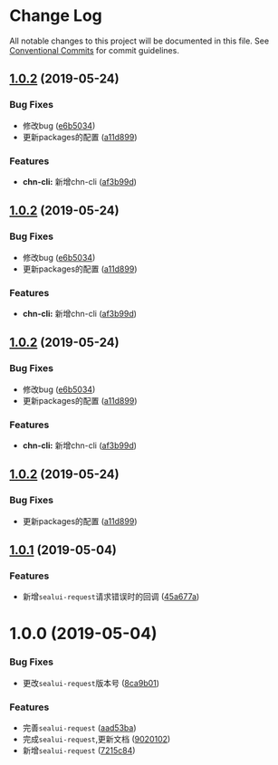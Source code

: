 # Change Log

All notable changes to this project will be documented in this file.
See [Conventional Commits](https://conventionalcommits.org) for commit guidelines.

## [1.0.2](https://github.com/SealUI/seal/compare/sealui-request@1.0.1...sealui-request@1.0.2) (2019-05-24)


### Bug Fixes

* 修改bug ([e6b5034](https://github.com/SealUI/seal/commit/e6b5034))
* 更新packages的配置 ([a11d899](https://github.com/SealUI/seal/commit/a11d899))


### Features

* **chn-cli:** 新增chn-cli ([af3b99d](https://github.com/SealUI/seal/commit/af3b99d))





## [1.0.2](https://github.com/SealUI/seal/compare/sealui-request@1.0.1...sealui-request@1.0.2) (2019-05-24)


### Bug Fixes

* 修改bug ([e6b5034](https://github.com/SealUI/seal/commit/e6b5034))
* 更新packages的配置 ([a11d899](https://github.com/SealUI/seal/commit/a11d899))


### Features

* **chn-cli:** 新增chn-cli ([af3b99d](https://github.com/SealUI/seal/commit/af3b99d))





## [1.0.2](https://github.com/SealUI/seal/compare/sealui-request@1.0.1...sealui-request@1.0.2) (2019-05-24)


### Bug Fixes

* 修改bug ([e6b5034](https://github.com/SealUI/seal/commit/e6b5034))
* 更新packages的配置 ([a11d899](https://github.com/SealUI/seal/commit/a11d899))


### Features

* **chn-cli:** 新增chn-cli ([af3b99d](https://github.com/SealUI/seal/commit/af3b99d))





## [1.0.2](https://github.com/SealUI/seal/compare/sealui-request@1.0.1...sealui-request@1.0.2) (2019-05-24)


### Bug Fixes

* 更新packages的配置 ([a11d899](https://github.com/SealUI/seal/commit/a11d899))





## [1.0.1](https://github.com/SealUI/seal/compare/sealui-request@1.0.0...sealui-request@1.0.1) (2019-05-04)


### Features

* 新增`sealui-request`请求错误时的回调 ([45a677a](https://github.com/SealUI/seal/commit/45a677a))





# 1.0.0 (2019-05-04)


### Bug Fixes

* 更改`sealui-request`版本号 ([8ca9b01](https://github.com/SealUI/seal/commit/8ca9b01))


### Features

* 完善`sealui-request` ([aad53ba](https://github.com/SealUI/seal/commit/aad53ba))
* 完成`sealui-request`,更新文档 ([9020102](https://github.com/SealUI/seal/commit/9020102))
* 新增`sealui-request` ([7215c84](https://github.com/SealUI/seal/commit/7215c84))

